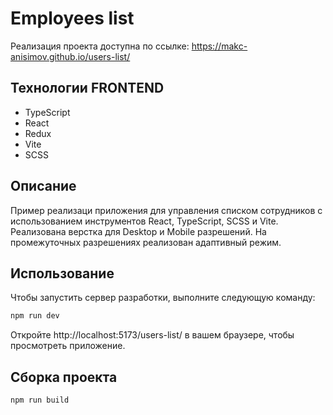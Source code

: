 # Employees list

Реализация проекта доступна по ссылке: https://makc-anisimov.github.io/users-list/

## Технологии FRONTEND

- TypeScript
- React
- Redux
- Vite
- SCSS

## Описание

Пример реализаци приложения для управления списком сотрудников с использованием инструментов React, TypeScript, SCSS и Vite.
Реализована верстка для Desktop и Mobile разрешений. На промежуточных разрешениях реализован адаптивный режим.

## Использование

Чтобы запустить сервер разработки, выполните следующую команду:

```bash
npm run dev
```

Откройте http://localhost:5173/users-list/ в вашем браузере, чтобы просмотреть приложение.

## Сборка проекта

```bash
npm run build
```
